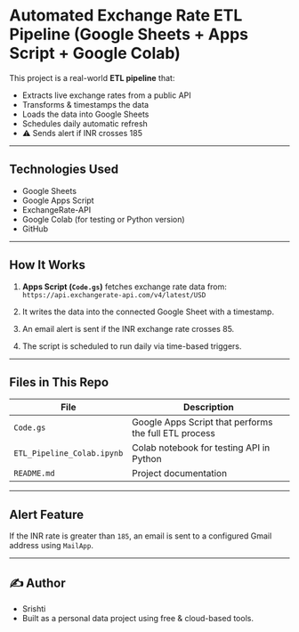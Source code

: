 # Automated Exchange Rate ETL Pipeline (Google Sheets + Apps Script + Google Colab)

This project is a real-world **ETL pipeline** that:
-  Extracts live exchange rates from a public API
-  Transforms & timestamps the data
-  Loads the data into Google Sheets
-  Schedules daily automatic refresh
- ⚠ Sends alert if INR crosses 185

---

## Technologies Used

- Google Sheets
- Google Apps Script
- ExchangeRate-API
- Google Colab (for testing or Python version)
- GitHub

---

##  How It Works

1. **Apps Script (`Code.gs`)** fetches exchange rate data from:  
   `https://api.exchangerate-api.com/v4/latest/USD`

2. It writes the data into the connected Google Sheet with a timestamp.

3. An email alert is sent if the INR exchange rate crosses 85.

4. The script is scheduled to run daily via time-based triggers.

---

## Files in This Repo

| File | Description |
|------|-------------|
| `Code.gs` | Google Apps Script that performs the full ETL process |
| `ETL_Pipeline_Colab.ipynb` | Colab notebook for testing API in Python |
| `README.md` | Project documentation |

---

## Alert Feature

If the INR rate is greater than `185`, an email is sent to a configured Gmail address using `MailApp`.

---

## ✍️ Author

- Srishti
- Built as a personal data project using free & cloud-based tools.
